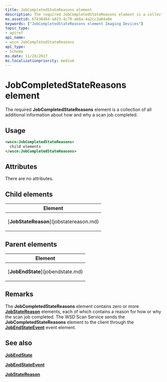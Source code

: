 ```yaml
---
title: JobCompletedStateReasons element
description: The required JobCompletedStateReasons element is a collection of all additional information about how and why a scan job completed.
ms.assetid: 678384b4-a023-4c79-a68a-4a2cc3a04a0e
keywords: ["JobCompletedStateReasons element Imaging Devices"]
topic_type:
- apiref
api_name:
- wscn JobCompletedStateReasons
api_type:
- Schema
ms.date: 11/28/2017
ms.localizationpriority: medium
---
```


# JobCompletedStateReasons element


The required **JobCompletedStateReasons** element is a collection of all additional information about how and why a scan job completed.

Usage
-----

```xml
<wscn:JobCompletedStateReasons>
  child elements
</wscn:JobCompletedStateReasons>
```

Attributes
----------

There are no attributes.

## Child elements


<table>
<colgroup>
<col width="100%" />
</colgroup>
<thead>
<tr class="header">
<th>Element</th>
</tr>
</thead>
<tbody>
<tr class="odd">
<td><p>[<strong>JobStateReason</strong>](jobstatereason.md)</p></td>
</tr>
</tbody>
</table>

## Parent elements


<table>
<colgroup>
<col width="100%" />
</colgroup>
<thead>
<tr class="header">
<th>Element</th>
</tr>
</thead>
<tbody>
<tr class="odd">
<td><p>[<strong>JobEndState</strong>](jobendstate.md)</p></td>
</tr>
</tbody>
</table>

Remarks
-------

The **JobCompletedStateReasons** element contains zero or more [**JobStateReason**](jobstatereason.md) elements, each of which contains a reason for how or why the scan job completed. The WSD Scan Service sends the **JobCompletedStateReasons** element to the client through the [**JobEndStateEvent**](jobendstateevent.md) event element.

## See also


[**JobEndState**](jobendstate.md)

[**JobEndStateEvent**](jobendstateevent.md)

[**JobStateReason**](jobstatereason.md)

 

 






